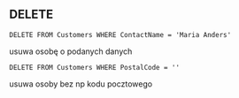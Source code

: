 ## DELETE

`DELETE FROM Customers WHERE ContactName = 'Maria Anders'`

usuwa osobę o podanych danych 


`DELETE FROM Customers WHERE PostalCode = '' `

usuwa osoby bez np kodu pocztowego 